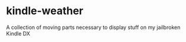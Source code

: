 kindle-weather
==============

A collection of moving parts necessary to display stuff on my jailbroken Kindle DX